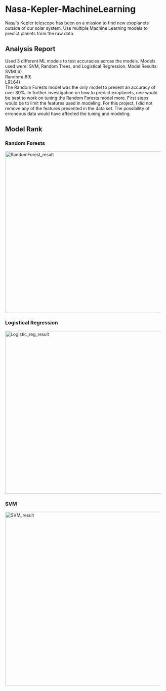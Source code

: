 # Nasa-Kepler-MachineLearning
Nasa's Kepler telescope has been on a mission to find new exoplanets outside of our solar system. Use multiple Machine Learning models to predict planets from the raw data. 


## Analysis Report
Used 3 different ML models to test accuracies across the models. Models used were: SVM, Random Trees, and Logistical Regression. 
Model Results:\
SVM(.6)\
Random(.89) \
LR(.64)\
The Random Forests model was the only model to present an accuracy of over 80%. In further investigation on how to predict exoplanets, one would be best to work on tuning the Random Forests model more. First steps would be to limit the features used in modeling. For this project, I did not remove any of the features presented in the data set. The possibility of erroneous data would have affected the tuning and modeling. 


## Model Rank

### Random Forests
<img width="520" alt="RandomForest_result" src="https://user-images.githubusercontent.com/65464107/99011941-7a7f5d00-250a-11eb-812a-1d0d0ead4bee.png">

### Logistical Regression
<img width="525" alt="Logistic_reg_result" src="https://user-images.githubusercontent.com/65464107/99011963-879c4c00-250a-11eb-827b-ccbfb8a41d3c.png">

### SVM
<img width="561" alt="SVM_result" src="https://user-images.githubusercontent.com/65464107/99011973-8bc86980-250a-11eb-9130-c2b69aa08f7b.png">
